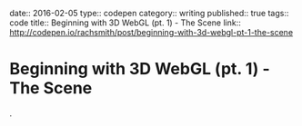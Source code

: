 date:: 2016-02-05
type:: codepen
category:: writing
published:: true
tags:: code
title:: Beginning with 3D WebGL (pt. 1) - The Scene
link:: http://codepen.io/rachsmith/post/beginning-with-3d-webgl-pt-1-the-scene

# Beginning with 3D WebGL (pt. 1) - The Scene

.

